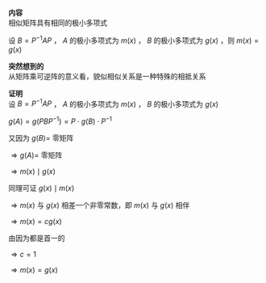 **内容**  
相似矩阵具有相同的极小多项式  
  
设 $B=P^{-1}AP$ ， $A$ 的极小多项式为 $m(x)$ ， $B$ 的极小多项式为 $g(x)$ ，则 $m(x)=g(x)$  
  
**突然想到的**  
从矩阵乘可逆阵的意义看，貌似相似关系是一种特殊的相抵关系  
  
**证明**  
设 $B=P^{-1}AP$ ， $A$ 的极小多项式为 $m(x)$ ， $B$ 的极小多项式为 $g(x)$  
  
$g(A)=g(PBP^{-1})=P\cdot g(B)\cdot P^{-1}$  
  
又因为 $g(B)=$ 零矩阵  
  
$\Rightarrow g(A)=$ 零矩阵  
  
$\Rightarrow m(x)\mid g(x)$  
  
同理可证 $g(x)\mid m(x)$  
  
$\Rightarrow m(x)$ 与 $g(x)$ 相差一个非零常数，即 $m(x)$ 与 $g(x)$ 相伴  
  
$\Rightarrow m(x)=c g(x)$  
  
由因为都是首一的  
  
$\Rightarrow c=1$  
  
$\Rightarrow m(x)=g(x)$  
